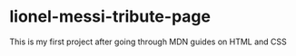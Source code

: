 # lionel-messi-tribute-page
 This is my first project after going through MDN guides on HTML and CSS
